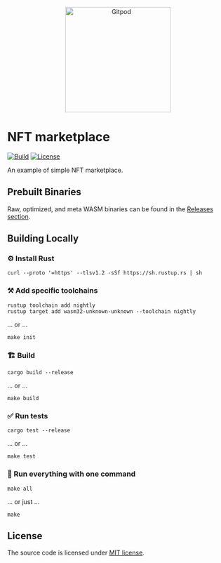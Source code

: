 <p align="center">
  <a href="https://gitpod.io/#https://github.com/gear-dapps/nft-marketplace" target="_blank">
    <img src="https://gitpod.io/button/open-in-gitpod.svg" width="240" alt="Gitpod">
  </a>
</p>

# NFT marketplace

[![Build][build_badge]][build_href]
[![License][lic_badge]][lic_href]

[build_badge]: https://github.com/gear-dapps/nft-marketplace/workflows/Build/badge.svg
[build_href]: https://github.com/gear-dapps/nft-marketplace/actions/workflows/build.yml

[lic_badge]: https://img.shields.io/badge/License-MIT-success
[lic_href]: https://github.com/gear-dapps/nft-marketplace/blob/master/LICENSE


An example of simple NFT marketplace.

## Prebuilt Binaries

Raw, optimized, and meta WASM binaries can be found in the [Releases section](https://github.com/gear-dapps/nft-marketplace/releases).

## Building Locally

### ⚙️ Install Rust

```shell
curl --proto '=https' --tlsv1.2 -sSf https://sh.rustup.rs | sh
```

### ⚒️ Add specific toolchains

```shell
rustup toolchain add nightly
rustup target add wasm32-unknown-unknown --toolchain nightly
```

... or ...

```shell
make init
```

### 🏗️ Build

```shell
cargo build --release
```

... or ...

```shell
make build
```

### ✅ Run tests

```shell
cargo test --release
```

... or ...

```shell
make test
```

### 🚀 Run everything with one command

```shell
make all
```

... or just ...

```shell
make
```

## License

The source code is licensed under [MIT license](LICENSE).
